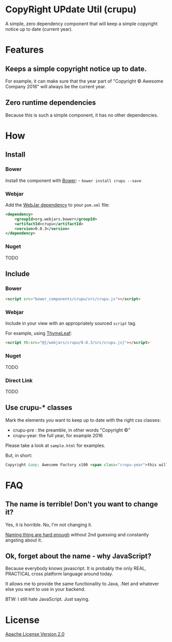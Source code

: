 # CopyRight UPdate Util (crupu)
A simple, zero dependency component that will keep a simple copyright notice up to date (current year).

# Features
## Keeps a simple copyright notice up to date.

For example, it can make sure that the year part of "Copyright &copy; Awesome Company 2016"
will always be the current year.

## Zero runtime dependencies
Because this is such a simple component, it has no other dependencies.

# How
## Install
### Bower
Install the component with [Bower](https://bower.io): - `bower install crupu --save`

### Webjar
Add the [WebJar dependency](http://www.webjars.org/bower) to your `pom.xml` file:
```xml
<dependency>
	<groupId>org.webjars.bower</groupId>
	<artifactId>crupu</artifactId>
	<version>0.0.3</version>
</dependency>
```

### Nuget
TODO

## Include
### Bower
```html
<script src="bower_components/crupu/src/crupu.js"></script>
```

### Webjar
Include in your view with an appropriately sourced `script` tag.

For example, using [ThymeLeaf](http://www.thymeleaf.org/documentation.html):
```html
<script th:src="@{/webjars/crupu/0.0.3/src/crupu.js}"></script>
```

### Nuget
TODO

### Direct Link
TODO

## Use crupu-* classes
Mark the elements you want to keep up to date with the right css classes:

- crupu-pre : the preamble, in other words "Copyright &copy;"
- crupu-year: the full year, for example 2016

Please take a look at `sample.html` for examples.

But, in short:
```html
Copyright &amp; Awesome Factory x100 <span class="crupu-year">this will be replaced</span>
```

# FAQ
## The name is terrible! Don't you want to change it?
Yes, it is horrible. No, I'm not changing it.

[Naming thing are hard enough](http://martinfowler.com/bliki/TwoHardThings.html)
without 2nd guessing and constantly angsting about it.

## Ok, forget about the name - why JavaScript?
Because everybody knows javascript. It is probably the only REAL, PRACTICAL
cross platform language around today.

It allows me to provide the same functionality to Java, .Net and whatever
else you want to use in your backend.

BTW: I still hate JavaScript. Just saying.

# License
[Apache License Version 2.0](http://www.apache.org/licenses/LICENSE-2.0)
